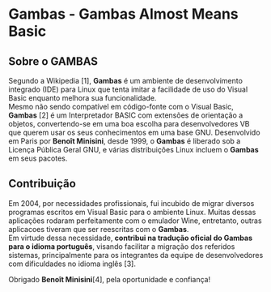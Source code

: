 # Gambas - Gambas Almost Means Basic

## Sobre o GAMBAS

Segundo a Wikipedia [1], **Gambas** é um ambiente de desenvolvimento integrado (IDE) para Linux que tenta imitar a facilidade de uso do Visual Basic enquanto melhora sua funcionalidade.   
Mesmo não sendo compatível em código-fonte com o Visual Basic, **Gambas** [2] é um Interpretador BASIC com extensões de orientação a objetos, convertendo-se em uma boa escolha para desenvolvedores VB que querem usar os seus conhecimentos em uma base GNU. 
Desenvolvido em Paris por **Benoît Minisini**, desde 1999, o **Gambas** é liberado sob a Licença Pública Geral GNU, e várias distribuições Linux incluem o **Gambas** em seus pacotes.

## Contribuição

Em 2004, por necessidades profissionais, fui incubido de migrar diversos programas escritos em Visual Basic para o ambiente Linux.
Muitas dessas aplicações rodaram perfeitamente com o emulador Wine, entretanto, outras aplicacoes tiveram que ser reescritas com o **Gambas**.  
Em virtude dessa necessidade, **contribui na tradução oficial do Gambas para o idioma português**, visando facilitar a migração dos referidos sistemas, principalmente para os integrantes da equipe de desenvolvedores com dificuldades no idioma inglês [3].

Obrigado **Benoît Minisini**[4], pela oportunidade e confiança!  

